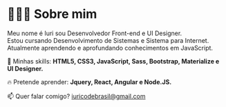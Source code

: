 # 👨🏻‍💻 Sobre mim

Meu nome é Iuri sou Desenvolvedor Front-end e UI Designer.<br>
Estou cursando Desenvolvimento de Sistemas e Sistema para Internet.<br>
Atualmente aprendendo e aprofundando conhecimentos em JavaScript.

🚀 Minhas skills: <strong>HTML5, CSS3, JavaScript, Sass, Bootstrap, Materialize e UI Designer.</strong>

🔥 Pretende aprender: <strong>Jquery, React, Angular e Node.JS.</strong>

📫  Quer falar comigo? iuricodebrasil@gmail.com
